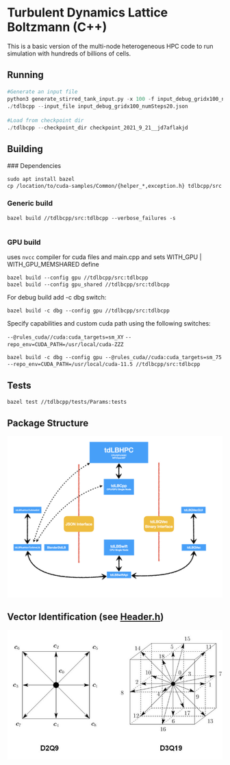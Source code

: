 # Turbulent Dynamics Lattice Boltzmann (C++)

This is a basic version of the multi-node heterogeneous HPC code to run simulation with hundreds of billions of cells.


## Running
```python
#Generate an input file
python3 generate_stirred_tank_input.py -x 100 -f input_debug_gridx100_numSteps20.json
./tdlbcpp --input_file input_debug_gridx100_numSteps20.json

#Load from checkpoint dir
./tdlbcpp --checkpoint_dir checkpoint_2021_9_21__jd7aflakjd
```

## Building

### Dependencies
```
sudo apt install bazel
cp /location/to/cuda-samples/Common/{helper_*,exception.h} tdlbcpp/src
```

### Generic build
```
bazel build //tdlbcpp/src:tdlbcpp --verbose_failures -s


```
### GPU build
uses `nvcc` compiler for cuda files and main.cpp and sets WITH_GPU | WITH_GPU_MEMSHARED define
```
bazel build --config gpu //tdlbcpp/src:tdlbcpp
bazel build --config gpu_shared //tdlbcpp/src:tdlbcpp
```

For debug build add -c dbg switch:
```
bazel build -c dbg --config gpu //tdlbcpp/src:tdlbcpp
```

Specify capabilities and custom cuda path using the following switches:

`--@rules_cuda//cuda:cuda_targets=sm_XY`
`--repo_env=CUDA_PATH=/usr/local/cuda-ZZZ`

```
bazel build -c dbg --config gpu --@rules_cuda//cuda:cuda_targets=sm_75 --repo_env=CUDA_PATH=/usr/local/cuda-11.5 //tdlbcpp/src:tdlbcpp
```

## Tests
```
bazel test //tdlbcpp/tests/Params:tests
```

## Package Structure
![Package Structure](docs/Package-Structure.jpeg)




## Vector Identification (see [Header.h](tdlbcpp/src/Header.h))
![D2Q9 and D3Q19](docs/D2Q9-D3Q19.jpeg)

